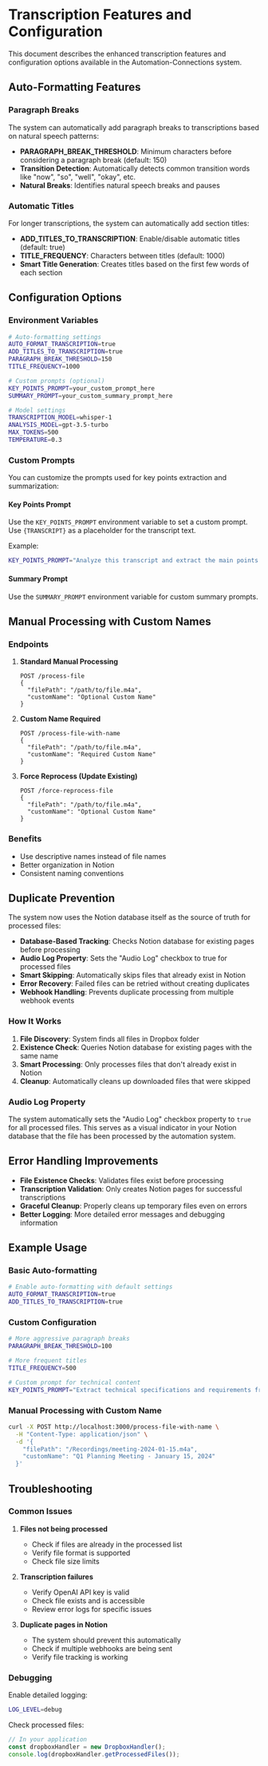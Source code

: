 # Transcription Features and Configuration

This document describes the enhanced transcription features and configuration options available in the Automation-Connections system.

## Auto-Formatting Features

### Paragraph Breaks
The system can automatically add paragraph breaks to transcriptions based on natural speech patterns:

- **PARAGRAPH_BREAK_THRESHOLD**: Minimum characters before considering a paragraph break (default: 150)
- **Transition Detection**: Automatically detects common transition words like "now", "so", "well", "okay", etc.
- **Natural Breaks**: Identifies natural speech breaks and pauses

### Automatic Titles
For longer transcriptions, the system can automatically add section titles:

- **ADD_TITLES_TO_TRANSCRIPTION**: Enable/disable automatic titles (default: true)
- **TITLE_FREQUENCY**: Characters between titles (default: 1000)
- **Smart Title Generation**: Creates titles based on the first few words of each section

## Configuration Options

### Environment Variables

```bash
# Auto-formatting settings
AUTO_FORMAT_TRANSCRIPTION=true
ADD_TITLES_TO_TRANSCRIPTION=true
PARAGRAPH_BREAK_THRESHOLD=150
TITLE_FREQUENCY=1000

# Custom prompts (optional)
KEY_POINTS_PROMPT=your_custom_prompt_here
SUMMARY_PROMPT=your_custom_summary_prompt_here

# Model settings
TRANSCRIPTION_MODEL=whisper-1
ANALYSIS_MODEL=gpt-3.5-turbo
MAX_TOKENS=500
TEMPERATURE=0.3
```

### Custom Prompts

You can customize the prompts used for key points extraction and summarization:

#### Key Points Prompt
Use the `KEY_POINTS_PROMPT` environment variable to set a custom prompt. Use `{TRANSCRIPT}` as a placeholder for the transcript text.

Example:
```bash
KEY_POINTS_PROMPT="Analyze this transcript and extract the main points: {TRANSCRIPT}"
```

#### Summary Prompt
Use the `SUMMARY_PROMPT` environment variable for custom summary prompts.

## Manual Processing with Custom Names

### Endpoints

1. **Standard Manual Processing**
   ```
   POST /process-file
   {
     "filePath": "/path/to/file.m4a",
     "customName": "Optional Custom Name"
   }
   ```

2. **Custom Name Required**
   ```
   POST /process-file-with-name
   {
     "filePath": "/path/to/file.m4a",
     "customName": "Required Custom Name"
   }
   ```

3. **Force Reprocess (Update Existing)**
   ```
   POST /force-reprocess-file
   {
     "filePath": "/path/to/file.m4a",
     "customName": "Optional Custom Name"
   }
   ```

### Benefits
- Use descriptive names instead of file names
- Better organization in Notion
- Consistent naming conventions

## Duplicate Prevention

The system now uses the Notion database itself as the source of truth for processed files:

- **Database-Based Tracking**: Checks Notion database for existing pages before processing
- **Audio Log Property**: Sets the "Audio Log" checkbox to true for processed files
- **Smart Skipping**: Automatically skips files that already exist in Notion
- **Error Recovery**: Failed files can be retried without creating duplicates
- **Webhook Handling**: Prevents duplicate processing from multiple webhook events

### How It Works

1. **File Discovery**: System finds all files in Dropbox folder
2. **Existence Check**: Queries Notion database for existing pages with the same name
3. **Smart Processing**: Only processes files that don't already exist in Notion
4. **Cleanup**: Automatically cleans up downloaded files that were skipped

### Audio Log Property

The system automatically sets the "Audio Log" checkbox property to `true` for all processed files. This serves as a visual indicator in your Notion database that the file has been processed by the automation system.

## Error Handling Improvements

- **File Existence Checks**: Validates files exist before processing
- **Transcription Validation**: Only creates Notion pages for successful transcriptions
- **Graceful Cleanup**: Properly cleans up temporary files even on errors
- **Better Logging**: More detailed error messages and debugging information

## Example Usage

### Basic Auto-formatting
```bash
# Enable auto-formatting with default settings
AUTO_FORMAT_TRANSCRIPTION=true
ADD_TITLES_TO_TRANSCRIPTION=true
```

### Custom Configuration
```bash
# More aggressive paragraph breaks
PARAGRAPH_BREAK_THRESHOLD=100

# More frequent titles
TITLE_FREQUENCY=500

# Custom prompt for technical content
KEY_POINTS_PROMPT="Extract technical specifications and requirements from: {TRANSCRIPT}"
```

### Manual Processing with Custom Name
```bash
curl -X POST http://localhost:3000/process-file-with-name \
  -H "Content-Type: application/json" \
  -d '{
    "filePath": "/Recordings/meeting-2024-01-15.m4a",
    "customName": "Q1 Planning Meeting - January 15, 2024"
  }'
```

## Troubleshooting

### Common Issues

1. **Files not being processed**
   - Check if files are already in the processed list
   - Verify file format is supported
   - Check file size limits

2. **Transcription failures**
   - Verify OpenAI API key is valid
   - Check file exists and is accessible
   - Review error logs for specific issues

3. **Duplicate pages in Notion**
   - The system should prevent this automatically
   - Check if multiple webhooks are being sent
   - Verify file tracking is working

### Debugging

Enable detailed logging:
```bash
LOG_LEVEL=debug
```

Check processed files:
```javascript
// In your application
const dropboxHandler = new DropboxHandler();
console.log(dropboxHandler.getProcessedFiles());
``` 